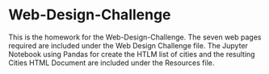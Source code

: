 # Web-Design-Challenge
This is the homework for the Web-Design-Challenge.  The seven web pages required are included under the Web Design Challenge file.  The Jupyter Notebook using Pandas for create the HTLM list of cities and the resulting Cities HTML Document are included under the Resources file.  



